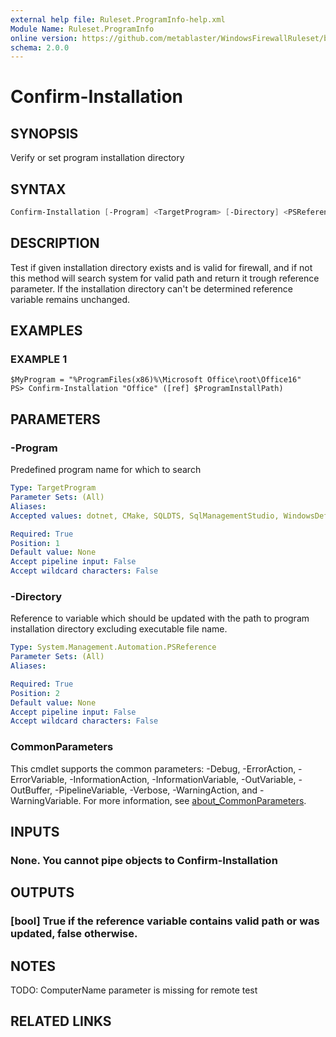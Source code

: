 ```yaml
---
external help file: Ruleset.ProgramInfo-help.xml
Module Name: Ruleset.ProgramInfo
online version: https://github.com/metablaster/WindowsFirewallRuleset/blob/master/Modules/Ruleset.ProgramInfo/Help/en-US/Confirm-Installation.md
schema: 2.0.0
---
```


# Confirm-Installation

## SYNOPSIS

Verify or set program installation directory

## SYNTAX

```powershell
Confirm-Installation [-Program] <TargetProgram> [-Directory] <PSReference> [<CommonParameters>]
```

## DESCRIPTION

Test if given installation directory exists and is valid for firewall, and if not this method will
search system for valid path and return it trough reference parameter.
If the installation directory can't be determined reference variable remains unchanged.

## EXAMPLES

### EXAMPLE 1

```
$MyProgram = "%ProgramFiles(x86)%\Microsoft Office\root\Office16"
PS> Confirm-Installation "Office" ([ref] $ProgramInstallPath)
```

## PARAMETERS

### -Program

Predefined program name for which to search

```yaml
Type: TargetProgram
Parameter Sets: (All)
Aliases:
Accepted values: dotnet, CMake, SQLDTS, SqlManagementStudio, WindowsDefender, NuGet, NETFramework, vcpkg, SysInternals, WindowsKits, WebPlatform, XTU, Chocolatey, ArenaChess, GoogleDrive, RivaTuner, Incredibuild, MetaTrader, RealWorld, qBittorrent, OpenTTD, EveOnline, DemiseOfNations, CounterStrikeGO, PinballArcade, JavaUpdate, JavaRuntime, AdobeARM, AdobeReader, AdobeAcrobat, LoLGame, FileZilla, PathOfExile, HWMonitor, CPUZ, MSIAfterburner, GPG, OBSStudio, PasswordSafe, Greenshot, DnsCrypt, OpenSSH, PowerShellCore64, PowerShell64, PowerShell86, OneDrive, HelpViewer, VSCode, MicrosoftOffice, TeamViewer, EdgeChromium, Chrome, Firefox, Yandex, Tor, uTorrent, Thuderbird, Steam, Nvidia64, Nvidia86, GeForceExperience, WarThunder, PokerStars, VisualStudio, VisualStudioInstaller, MSYS2, Git, GitHubDesktop, EpicGames, UnrealEngine, BingWallpaper

Required: True
Position: 1
Default value: None
Accept pipeline input: False
Accept wildcard characters: False
```

### -Directory

Reference to variable which should be updated with the path to program installation directory
excluding executable file name.

```yaml
Type: System.Management.Automation.PSReference
Parameter Sets: (All)
Aliases:

Required: True
Position: 2
Default value: None
Accept pipeline input: False
Accept wildcard characters: False
```

### CommonParameters

This cmdlet supports the common parameters: -Debug, -ErrorAction, -ErrorVariable, -InformationAction, -InformationVariable, -OutVariable, -OutBuffer, -PipelineVariable, -Verbose, -WarningAction, and -WarningVariable. For more information, see [about_CommonParameters](http://go.microsoft.com/fwlink/?LinkID=113216).

## INPUTS

### None. You cannot pipe objects to Confirm-Installation

## OUTPUTS

### [bool] True if the reference variable contains valid path or was updated, false otherwise.

## NOTES

TODO: ComputerName parameter is missing for remote test

## RELATED LINKS
